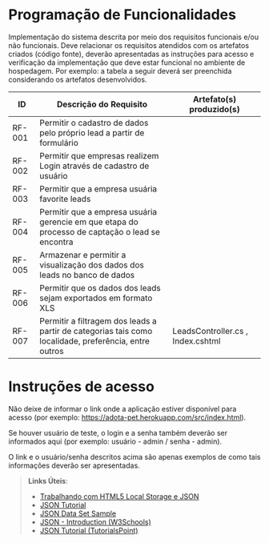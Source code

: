 # Programação de Funcionalidades

Implementação do sistema descrita por meio dos requisitos funcionais e/ou não funcionais. Deve relacionar os requisitos atendidos com os artefatos criados (código fonte), deverão apresentadas as instruções para acesso e verificação da implementação que deve estar funcional no ambiente de hospedagem.
Por exemplo: a tabela a seguir deverá ser preenchida considerando os artefatos desenvolvidos.

|ID    | Descrição do Requisito  | Artefato(s) produzido(s) |
|------|----------------------------------------------------------|-----------------------------------|
|RF-001| Permitir o cadastro de dados pelo próprio lead a partir de formulário |  |
|RF-002| Permitir que empresas realizem Login através de cadastro de usuário |  |
|RF-003| Permitir que a empresa usuária favorite leads |  |
|RF-004| Permitir que a empresa usuária gerencie em que etapa do processo de captação o lead se encontra |  |
|RF-005| Armazenar e permitir a visualização dos dados dos leads no banco de dados | |
|RF-006| Permitir que os dados dos leads sejam exportados em formato XLS |  |
|RF-007| Permitir a filtragem dos leads a partir de categorias tais como localidade, preferência, entre outros | LeadsController.cs , Index.cshtml|


# Instruções de acesso

Não deixe de informar o link onde a aplicação estiver disponível para acesso (por exemplo: https://adota-pet.herokuapp.com/src/index.html).

Se houver usuário de teste, o login e a senha também deverão ser informados aqui (por exemplo: usuário - admin / senha - admin).

O link e o usuário/senha descritos acima são apenas exemplos de como tais informações deverão ser apresentadas.

> **Links Úteis**:
>
> - [Trabalhando com HTML5 Local Storage e JSON](https://www.devmedia.com.br/trabalhando-com-html5-local-storage-e-json/29045)
> - [JSON Tutorial](https://www.w3resource.com/JSON)
> - [JSON Data Set Sample](https://opensource.adobe.com/Spry/samples/data_region/JSONDataSetSample.html)
> - [JSON - Introduction (W3Schools)](https://www.w3schools.com/js/js_json_intro.asp)
> - [JSON Tutorial (TutorialsPoint)](https://www.tutorialspoint.com/json/index.htm)
